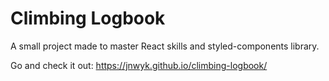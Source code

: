 # Climbing Logbook

A small project made to master React skills and styled-components library.


Go and check it out: https://jnwyk.github.io/climbing-logbook/
